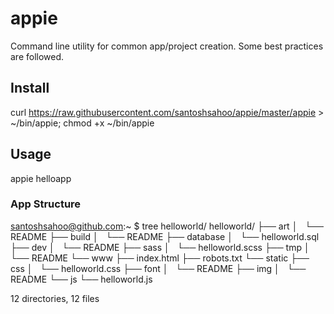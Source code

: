 appie
=====

Command line utility for common app/project creation. Some best practices are followed.

## Install
curl https://raw.githubusercontent.com/santoshsahoo/appie/master/appie > ~/bin/appie; chmod +x ~/bin/appie

## Usage
appie helloapp

### App Structure
santoshsahoo@github.com:~ $ tree helloworld/
helloworld/
├── art
│   └── README
├── build
│   └── README
├── database
│   └── helloworld.sql
├── dev
│   └── README
├── sass
│   └── helloworld.scss
├── tmp
│   └── README
└── www
    ├── index.html
    ├── robots.txt
    └── static
        ├── css
        │   └── helloworld.css
        ├── font
        │   └── README
        ├── img
        │   └── README
        └── js
            └── helloworld.js

12 directories, 12 files
